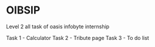 # OIBSIP
Level 2 all task of oasis infobyte internship

Task 1 - Calculator
Task 2 - Tribute page 
Task 3 - To do list
